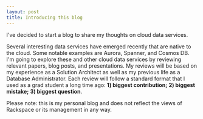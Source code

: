 ```yaml
---
layout: post
title: Introducing this blog
---
```


I've decided to start a blog to share my thoughts on cloud data services. 

<!--more-->

Several interesting data services have emerged recently that are native to the cloud. Some notable examples are Aurora, Spanner, and Cosmos DB. I'm going to explore these and other cloud data services by reviewing relevant papers, blog posts, and presentations. My reviews will be based on my experience as a Solution Architect as well as my previous life as a Database Administrator. Each review will follow a standard format that I used as a grad student a long time ago: **1) biggest contribution;** **2) biggest mistake;** **3) biggest question**. 

Please note: this is my personal blog and does not reflect the views of Rackspace or its management in any way.